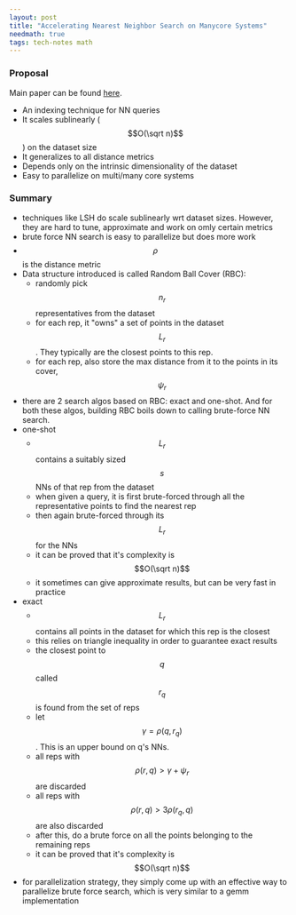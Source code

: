 ```yaml
---
layout: post
title: "Accelerating Nearest Neighbor Search on Manycore Systems"
needmath: true
tags: tech-notes math
---
```


### Proposal
Main paper can be found [here](https://arxiv.org/pdf/1103.2635.pdf).

* An indexing technique for NN queries
* It scales sublinearly ($$O(\sqrt n)$$) on the dataset size
* It generalizes to all distance metrics
* Depends only on the intrinsic dimensionality of the dataset
* Easy to parallelize on multi/many core systems

### Summary
- techniques like LSH do scale sublinearly wrt dataset sizes. However, they are
  hard to tune, approximate and work on omly certain metrics
- brute force NN search is easy to parallelize but does more work
- $$\rho$$ is the distance metric
- Data structure introduced is called Random Ball Cover (RBC):
  - randomly pick $$n_r$$ representatives from the dataset
  - for each rep, it "owns" a set of points in the dataset $$L_r$$. They
    typically are the closest points to this rep.
  - for each rep, also store the max distance from it to the points in its
    cover, $$\psi_r$$
- there are 2 search algos based on RBC: exact and one-shot. And for both these
  algos, building RBC boils down to calling brute-force NN search.
- one-shot
  - $$L_r$$ contains a suitably sized $$s$$ NNs of that rep from the dataset
  - when given a query, it is first brute-forced through all the representative
    points to find the nearest rep
  - then again brute-forced through its $$L_r$$ for the NNs
  - it can be proved that it's complexity is $$O(\sqrt n)$$
  - it sometimes can give approximate results, but can be very fast in practice
- exact
  - $$L_r$$ contains all points in the dataset for which this rep is the closest
  - this relies on triangle inequality in order to guarantee exact results
  - the closest point to $$q$$ called $$r_q$$ is found from the set of reps
  - let $$\gamma = \rho(q, r_q)$$. This is an upper bound on q's NNs.
  - all reps with $$\rho(r, q) > \gamma + \psi_r$$ are discarded
  - all reps with $$\rho(r, q) > 3 \rho(r_q, q)$$ are also discarded
  - after this, do a brute force on all the points belonging to the remaining reps
  - it can be proved that it's complexity is $$O(\sqrt n)$$
- for parallelization strategy, they simply come up with an effective way to
  parallelize brute force search, which is very similar to a gemm implementation
